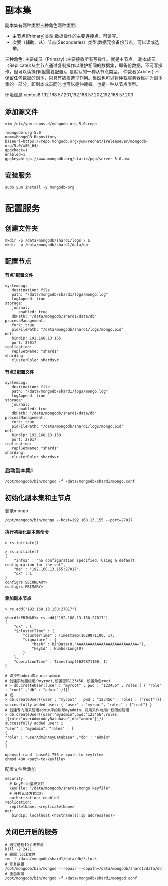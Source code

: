 # 副本集

副本集有两种类型三种角色两种类型:
- 主节点(Primary)类型:数据操作的主要连接点，可读写。
- 次要（辅助、从）节点(Secondaries）类型:数据冗余备份节点，可以读或选举。

三种角色:
主要成员（Primary) :主要接收所有写操作。就是主节点。
副本成员〈Replicate)∶从主节点通过复制操作以维护相同的数据集，即备份数据，不可写操作，但可以读操作(但需要配置)。是默认的一种从节点类型。
仲裁者(Arbiter):不保留任何数据的副本，只具有撬票选举作用。当然也可以将仲裁服务器维护为副本集的一部分，即副本成员同时也可以是仲裁者。也是一种从节点类型。

环境信息
centos8
192.168.57.201,192.168.57.202,192.168.57.203

## 添加源文件
`vim /etc/yum.repos.d/mongodb-org-5.0.repo`

```shell
[mongodb-org-5.0]
name=MongoDB Repository
baseurl=https://repo.mongodb.org/yum/redhat/$releasever/mongodb-org/5.0/x86_64/
gpgcheck=1
enabled=1
gpgkey=https://www.mongodb.org/static/pgp/server-5.0.asc
```

## 安装服务

`sudo yum install -y mongodb-org`

# 配置服务

## 创建文件夹

```shell
mkdir -p /data/mongodb/shard1/logs \ &
mkdir -p /data/mongodb/shard1/data/db
```

## 配置节点

#### 节点1配置文件
```shell
systemLog:
   destination: file
   path: "/data/mongodb/shard1/logs/mongo.log"
   logAppend: true
storage:
   journal:
      enabled: true
   dbPath: "/data/mongodb/shard1/data/db"
processManagement:
   fork: true
   pidFilePath: "/data/mongodb/shard1/logs/mongo.pid"
net:
   bindIp: 192.168.13.155
   port: 27017
replication:
   replSetName: "shard1"
sharding:
   clusterRole: shardsvr
```
#### 节点2配置文件
```shell
systemLog:
   destination: file
   path: "/data/mongodb/shard1/logs/mongo.log"
   logAppend: true
storage:
   journal:
      enabled: true
   dbPath: "/data/mongodb/shard1/data/db"
processManagement:
   fork: true
   pidFilePath: "/data/mongodb/shard1/logs/mongo.pid"
net:
   bindIp: 192.168.13.158
   port: 27017
replication:
   replSetName: "shard1"
sharding:
   clusterRole: shardsvr
```

### 启动副本集1
`/opt/mongodb/bin/mongod -f /data/mongodb/shard1/mongo.conf`

## 初始化副本集和主节点

登录mongo

```shell
/opt/mongodb/bin/mongo --host=192.168.13.155 --port=27017
```
#### 执行初始化副本集命令

`> rs.initiate()`

```shell
> rs.initiate()
{
	"info2" : "no configuration specified. Using a default configuration for the set",
	"me" : "192.168.13.155:27017",
	"ok" : 1
}
configrs:SECONDARY>
configrs:PRIMARY>
```
#### 添加副本节点
`> rs.add("192.168.13.158:27017")`
```shell
shard1:PRIMARY> rs.add("192.168.13.158:27017")
{
	"ok" : 1,
	"$clusterTime" : {
		"clusterTime" : Timestamp(1629871100, 1),
		"signature" : {
			"hash" : BinData(0,"AAAAAAAAAAAAAAAAAAAAAAAAAAA="),
			"keyId" : NumberLong(0)
		}
	},
	"operationTime" : Timestamp(1629871100, 1)
}
```


```shell
# 切换到admin库> use admin
# 创建系统超级用户myroot,设置密码123456，设置角色root
# > db.createUser([user∵: "myroot" , pwd : "123456" , roles:[ { "role" : "root" ,"db" : "admin" }]})
# 或
> db.createUser({user : "myroot" , pwd : "123456" , roles : ["root"]})
successfully added user: { "user" : "myroot"，"roles" : ["root"] }
# 创建专门用来管理admin库的账号myadmin，只用来作为用户权限的管理
> db.createUser({user:"myadmin",pwd:"123456",roles:[{role:"userAdminAnyDatabase",db:"admin"}]})
successfully added user: i
"user" : "myadmin"，"roles" : [
{
"role" : "userAdminAnyDatabase" ,"db" : "admin"
}
]
```

```shell
openssl rand -base64 756 > <path-to-keyfile>
chmod 400 <path-to-keyfile>
```

配置文件后添加
```shell
security:
  # KeyFile鉴权文件
  keyFile: "/data/mongodb/shard1/mongo.keyfile"
  # 开启认证方式运行
  authorization: enabled
replication:
  replSetName: <replicaSetName>
net:
   bindIp: localhost,<hostname(s)|ip address(es)>
```
## 关闭已开启的服务

```shell
# 通过进程ID关闭节点
kill -2 2421
# 删除.lock文件
rm -f /data/mongodb/shard1/data/db/*.lock
# 修复数据
/opt/mongodb/bin/mongod --repair --dbpath=/data/mongodb/shard1/data/db
# 重启服务
/opt/mongodb/bin/mongod -f /data/mongodb/shard1/mongod.conf
```






```shell

```

```shell

```
```shell

```
```shell

```
